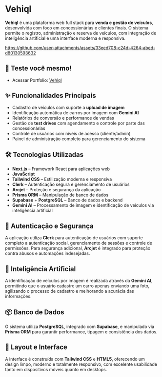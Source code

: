 # Vehiql

**Vehiql** é uma plataforma web full stack para **venda e gestão de veículos**, desenvolvida com foco em concessionárias e clientes finais. O sistema permite o registro, administração e reserva de veículos, com integração de inteligência artificial e uma interface moderna e responsiva.



https://github.com/user-attachments/assets/33eed708-c24d-4264-abed-d80130593632

## 🚀 Teste você mesmo!
- Acessar Portfolio: [Vehiql](https://vehiql-brown.vercel.app/)

## ✨ Funcionalidades Principais

- Cadastro de veículos com suporte a **upload de imagem**
- Identificação automática de carros por imagem com **Gemini AI**
- Relatórios de conversão e performance de vendas
- Gestão de **test drives** com agendamento e controle por parte das concessionárias
- Controle de usuários com níveis de acesso (cliente/admin)
- Painel de administração completo para gerenciamento do sistema

## 🛠️ Tecnologias Utilizadas

- **Next.js** – Framework React para aplicações web
- **JavaScript**
- **Tailwind CSS** – Estilização moderna e responsiva
- **Clerk** – Autenticação segura e gerenciamento de usuários
- **Arcjet** – Proteção e segurança da aplicação
- **Prisma ORM** – Manipulação de banco de dados
- **Supabase** + **PostgreSQL** – Banco de dados e backend
- **Gemini AI** – Processamento de imagem e identificação de veículos via inteligência artificial

## 🔐 Autenticação e Segurança

A aplicação utiliza **Clerk** para autenticação de usuários com suporte completo a autenticação social, gerenciamento de sessões e controle de permissões. Para segurança adicional, **Arcjet** é integrado para proteção contra abusos e automações indesejadas.

## 🤖 Inteligência Artificial

A identificação de veículos por imagem é realizada através da **Gemini AI**, permitindo que o usuário cadastre um carro apenas enviando uma foto, agilizando o processo de cadastro e melhorando a acurácia das informações.

## 📦 Banco de Dados

O sistema utiliza **PostgreSQL**, integrado com **Supabase**, e manipulado via **Prisma ORM** para garantir performance, tipagem e consistência dos dados.

## 📱 Layout e Interface

A interface é construída com **Tailwind CSS** e **HTML5**, oferecendo um design limpo, moderno e totalmente responsivo, com excelente usabilidade tanto em dispositivos móveis quanto em desktops.
